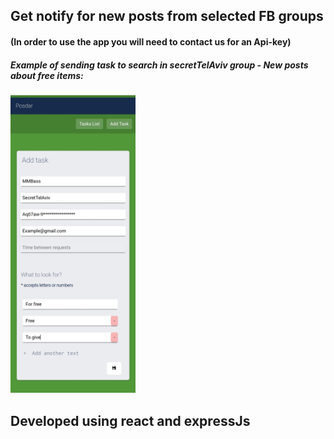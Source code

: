 ## Get notify for new posts from selected FB groups

#### (In order to use the app you will need to contact us for an Api-key)

##### _Example of sending task to search in secretTelAviv group - New posts about free items:_
<img src="https://github.com/MMBass/Posdar/blob/master/data/Screenshot_20240106_212849_Chrome.jpg" alt="Screenshot1" width=200 />

## Developed using react and expressJs
